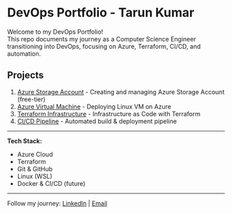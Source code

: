# DevOps Portfolio - Tarun Kumar

Welcome to my DevOps Portfolio!  
This repo documents my journey as a Computer Science Engineer transitioning into DevOps, focusing on Azure, Terraform, CI/CD, and automation.

## Projects

1. [Azure Storage Account](./azure-storage/README.md) - Creating and managing Azure Storage Account (free-tier)
2. [Azure Virtual Machine](./azure-vm/README.md) - Deploying Linux VM on Azure
3. [Terraform Infrastructure](./terraform-iac/README.md) - Infrastructure as Code with Terraform
4. [CI/CD Pipeline](./cicd-pipeline/README.md) - Automated build & deployment pipeline

---

**Tech Stack:**  
- Azure Cloud  
- Terraform  
- Git & GitHub  
- Linux (WSL)  
- Docker & CI/CD (future)

---

Follow my journey: [LinkedIn]() | [Email](mailto:devopswithtarun@gmail.com)

